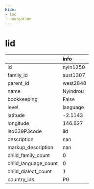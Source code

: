 ```yaml
---
hide:
- toc
- navigation
---
```

# lid
|                      | info     |
|:---------------------|:---------|
| id                   | nyin1250 |
| family_id            | aust1307 |
| parent_id            | west2848 |
| name                 | Nyindrou |
| bookkeeping          | False    |
| level                | language |
| latitude             | -2.1143  |
| longitude            | 146.627  |
| iso639P3code         | lid      |
| description          | nan      |
| markup_description   | nan      |
| child_family_count   | 0        |
| child_language_count | 0        |
| child_dialect_count  | 1        |
| country_ids          | PG       |